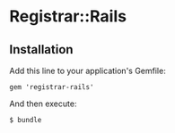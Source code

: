 # Registrar::Rails

## Installation

Add this line to your application's Gemfile:

    gem 'registrar-rails'

And then execute:

    $ bundle
